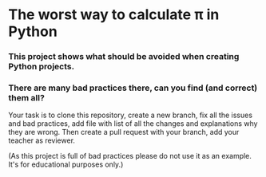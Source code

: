 # The worst way to calculate π in Python

### This project shows what should be avoided when creating Python projects.

### There are many bad practices there, can you find (and correct) them all?

Your task is to clone this repository, create a new branch, fix all the issues and bad practices, add  file with list of all the changes and explanations why they are wrong. Then create a pull request with your branch, add your teacher as reviewer.

(As this project is full of bad practices please do not use it as an example. It's for educational purposes only.)
